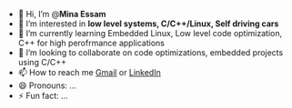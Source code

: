 - 👋 Hi, I’m @**Mina Essam**
- 👀 I’m interested in  **low level systems, C/C++/Linux, Self driving cars** 
- 🌱 I’m currently learning Embedded Linux, Low level code optimization, C++ for high perofrmance applications
- 💞️ I’m looking to collaborate on code optimizations, embedded projects using C/C++ 
- 📫 How to reach me [Gmail](mina.essam.kamal@gmail.com) or [LinkedIn](https://www.linkedin.com/in/minaessamkamal/)
- 😄 Pronouns: ...
- ⚡ Fun fact: ...
